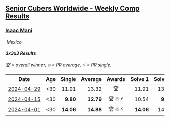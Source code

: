 <style>table {white-space: nowrap;}</style>
<link rel="stylesheet" type="text/css" href="/scw-comp/css/flags.css" />

## [Senior Cubers Worldwide - Weekly Comp Results](/scw-comp/results/)
### [Isaac Mani](README.md)

<i class="flag flag-MX" />&nbsp;Mexico

#### 3x3x3 Results

<span style="white-space: nowrap;">🏆 = overall winner</span>, <span style="white-space: nowrap;">🔥 = PR average</span>, <span style="white-space: nowrap;">⚡ = PR single</span>.

| Date | Age | Single | Average | Awards | Solve 1 | Solve 2 | Solve 3 | Solve 4 | Solve 5 | Video |
| :--: | :--: | --: | --: | :--: | --: | --: | --: | --: | --: | :-- |
| [2024-04-29](../../results/2024-04-29/333.md) | <30 | 11.91 | 13.32 | 🏆 | 11.91 | 13.94 | 12.76 | 13.62 | 13.58 | [Desktop](https://www.facebook.com/events/728652622517739/permalink/732163942166607) / [Mobile](https://m.facebook.com/events/728652622517739?view=permalink&id=732163942166607) |
| [2024-04-15](../../results/2024-04-15/333.md) | <30 | **9.80** | **12.79** | 🏆 🔥 ⚡ | 10.54 | **9.80** | 16.75 | 13.59 | 14.24 | [Desktop](https://www.facebook.com/events/288128664385253/permalink/296462566885196) / [Mobile](https://m.facebook.com/events/288128664385253?view=permalink&id=296462566885196) |
| [2024-04-01](../../results/2024-04-01/333.md) | <30 | **14.06** | **14.88** | 🏆 🔥 ⚡ | **14.06** | 14.14 | 15.42 | 15.54 | 15.08 | [Desktop](https://www.facebook.com/events/399816879472850/permalink/404011679053370) / [Mobile](https://m.facebook.com/events/399816879472850?view=permalink&id=404011679053370) |


<!-- Global site tag (gtag.js) - Google Analytics -->
<script async src="https://www.googletagmanager.com/gtag/js?id=UA-86348435-3"></script>
<script>window.dataLayer = window.dataLayer || []; function gtag() {dataLayer.push(arguments);} gtag('js', new Date()); gtag('config', 'UA-86348435-3');</script>
